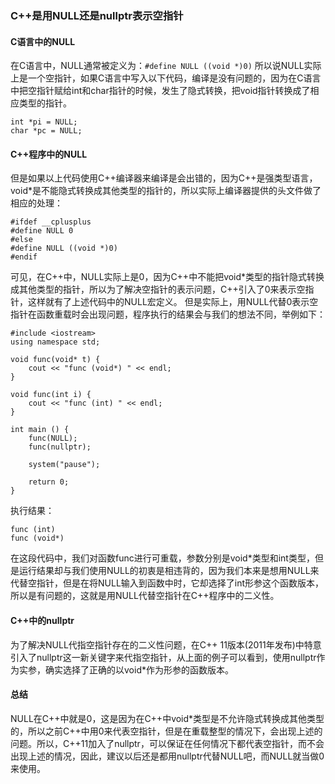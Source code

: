 ### C++是用NULL还是nullptr表示空指针
#### C语言中的NULL
在C语言中，NULL通常被定义为：`#define NULL ((void *)0)`
所以说NULL实际上是一个空指针，如果C语言中写入以下代码，编译是没有问题的，因为在C语言中把空指针赋给int和char指针的时候，发生了隐式转换，把void指针转换成了相应类型的指针。
```
int *pi = NULL;
char *pc = NULL;
```

#### C++程序中的NULL
但是如果以上代码使用C++编译器来编译是会出错的，因为C++是强类型语言，void*是不能隐式转换成其他类型的指针的，所以实际上编译器提供的头文件做了相应的处理：
```JavaScript{.line-numbers}
#ifdef __cplusplus
#define NULL 0
#else
#define NULL ((void *)0)
#endif
```
可见，在C++中，NULL实际上是0，因为C++中不能把void*类型的指针隐式转换成其他类型的指针，所以为了解决空指针的表示问题，C++引入了0来表示空指针，这样就有了上述代码中的NULL宏定义。
但是实际上，用NULL代替0表示空指针在函数重载时会出现问题，程序执行的结果会与我们的想法不同，举例如下：
```JavaScript{.line-numbers}
#include <iostream>
using namespace std;

void func(void* t) {
    cout << "func (void*) " << endl;
}

void func(int i) {
    cout << "func (int) " << endl;
}

int main () {
    func(NULL);
    func(nullptr);
    
    system("pause");

    return 0;
}
```
执行结果：
```
func (int)
func (void*)
```
在这段代码中，我们对函数func进行可重载，参数分别是void*类型和int类型，但是运行结果却与我们使用NULL的初衷是相违背的，因为我们本来是想用NULL来代替空指针，但是在将NULL输入到函数中时，它却选择了int形参这个函数版本，所以是有问题的，这就是用NULL代替空指针在C++程序中的二义性。

#### C++中的nullptr
为了解决NULL代指空指针存在的二义性问题，在C++ 11版本(2011年发布)中特意引入了nullptr这一新关键字来代指空指针，从上面的例子可以看到，使用nullptr作为实参，确实选择了正确的以void*作为形参的函数版本。

#### 总结
NULL在C++中就是0，这是因为在C++中void*类型是不允许隐式转换成其他类型的，所以之前C++中用0来代表空指针，但是在重载整型的情况下，会出现上述的问题。所以，C++11加入了nullptr，可以保证在任何情况下都代表空指针，而不会出现上述的情况，因此，建议以后还是都用nullptr代替NULL吧，而NULL就当做0来使用。